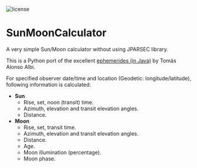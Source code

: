 ![license](https://img.shields.io/badge/license-MIT-blue.svg?style=flat-square)

# SunMoonCalculator
A very simple Sun/Moon calculator without using JPARSEC library.

This is a Python port of the excellent [ephemerides (in Java)](http://conga.oan.es/~alonso/doku.php?id=blog:sun_moon_position) by Tomás Alonso Albi.

For specified observer date/time and location (Geodetic: longitude/latitude), following information is calculated:
- **Sun**
  - Rise, set, noon (transit) time.
  - Azimuth, elevation and transit elevation angles.
  - Distance.
- **Moon**
  - Rise, set, transit time.
  - Azimuth, elevation and transit elevation angles.
  - Distance.
  - Age.
  - Moon illumination (percentage).
  - Moon phase.
  
